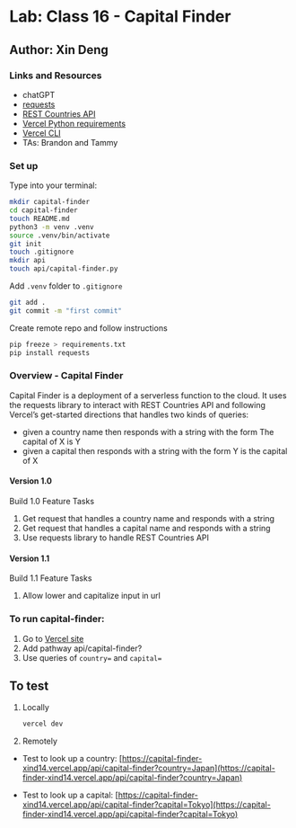 # Lab: Class 16 - Capital Finder

## Author: Xin Deng

### Links and Resources

- chatGPT
- [requests](https://requests.readthedocs.io/en/latest/)
- [REST Countries API](https://restcountries.com/#rest-countries)
- [Vercel Python requirements](https://vercel.com/docs/functions/serverless-functions/runtimes/python)
- [Vercel CLI](https://vercel.com/docs/cli)
- TAs: Brandon and Tammy

### Set up

Type into your terminal:

```bash
mkdir capital-finder
cd capital-finder
touch README.md
python3 -m venv .venv
source .venv/bin/activate
git init
touch .gitignore
mkdir api
touch api/capital-finder.py


```

Add `.venv` folder to `.gitignore`

```bash
git add .
git commit -m "first commit"
```

Create remote repo and follow instructions

```bash
pip freeze > requirements.txt
pip install requests
```

### Overview - Capital Finder

Capital Finder is a deployment of a serverless function to the cloud. It uses the requests library to interact with REST Countries API and following Vercel’s get-started directions that handles two kinds of queries:

- given a country name then responds with a string with the form The capital of X is Y
- given a capital then responds with a string with the form Y is the capital of X

#### Version 1.0

Build 1.0 Feature Tasks

1. Get request that handles a country name and responds with a string
2. Get request that handles a capital name and responds with a string
3. Use requests library to handle REST Countries API

#### Version 1.1

Build 1.1 Feature Tasks

1. Allow lower and capitalize input in url


### To run capital-finder:

1. Go to [Vercel site](https://capital-finder-xind14.vercel.app/)
2. Add pathway api/capital-finder?
3. Use queries of `country=` and `capital=`

## To test

1. Locally

    ```bash
    vercel dev
    ```

2. Remotely

- Test to look up a country: [https://capital-finder-xind14.vercel.app/api/capital-finder?country=Japan](https://capital-finder-xind14.vercel.app/api/capital-finder?country=Japan)

- Test to look up a capital: [https://capital-finder-xind14.vercel.app/api/capital-finder?capital=Tokyo](https://capital-finder-xind14.vercel.app/api/capital-finder?capital=Tokyo)

